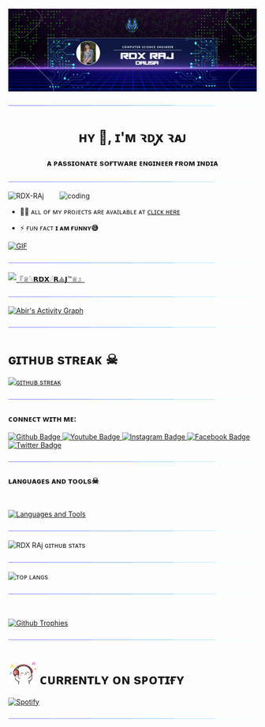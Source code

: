 



















































































































































































































![logo](https://github.com/RDX-RAj/RDXSOURCE/blob/main/RDX/rdx_banner.png)

[<img src="https://github.com/RDX-RAj/RDXSOURCE/blob/main/RDX/hr_rdx.gif"/>](https://github.com/RDX-RAj)

<h1 align="center">нʏ 👋, ɪ'ᴍ ꝛᴅꭙ ꝛᴀᴊ</h1>



<h3 align="center">ᴀ ᴘᴀssɪᴏɴᴀᴛᴇ sᴏғᴛᴡᴀʀᴇ ᴇɴɢɪɴᴇᴇʀ ғʀᴏᴍ ɪɴᴅɪᴀ</h3>

[<img src="https://github.com/RDX-RAj/RDXSOURCE/blob/main/RDX/hr_rdx.gif"/>](https://github.com/RDX-RAj)

<img align="right" alt="coding" width="400" src="https://user-images.githubusercontent.com/55389276/140866485-8fb1c876-9a8f-4d6a-98dc-08c4981eaf70.gif">


<p align="left"> <img src="https://komarev.com/ghpvc/?username=RDX-RAj&label=Profile%20views&color=0e75b6&style=flat" alt="RDX-RAj" /> </p>

- 👨‍💻 ᴀʟʟ ᴏғ ᴍʏ ᴘʀᴏᴊᴇᴄᴛs ᴀʀᴇ ᴀᴠᴀɪʟᴀʙʟᴇ ᴀᴛ [ᴄʟɪᴄᴋ ʜᴇʀᴇ](https://www.youtube.com/channel/UCoOmopJ8YVYz9Lm8iHhNYMw)

- ⚡ ғᴜɴ ғᴀᴄᴛ **ɪ ᴀᴍ ғᴜɴɴʏ😅**

[![GIF](https://github.com/RDX-RAj/RDX-RAj/blob/main/RDX-RAj.gif)](https://github.com/RDX-RAj)

[<img src="https://github.com/RDX-RAj/RDXSOURCE/blob/main/RDX/hr_rdx.gif"/>](https://github.com/RDX-RAj)

   [![『♕︎𓆩𝗥𝗗𝗫𓆪𝗥⟁𝗝™♕︎』](https://github-stats-alpha.vercel.app/api?username=RDX-RAj "RDX-RAj")](https://github-stats-alpha.vercel.app/api?username=RDX-RAj "RDX-RAj")

[<img src="https://github.com/RDX-RAj/RDXSOURCE/blob/main/RDX/hr_rdx.gif"/>](https://github.com/RDX-RAj)
</p>

<a href="https://github.com/RDX-RAj"><img alt="Abir's Activity Graph" src="https://ghactivity.mrayush.me/graph?username=RDX-RAj&bg_color=1F222E&color=F8D866&line=F85D7F&point=FFFFFF&hide_border=true" /></a>


[<img src="https://github.com/RDX-RAj/RDXSOURCE/blob/main/RDX/hr_rdx.gif"/>](https://github.com/RDX-RAj)
# ɢɪᴛʜᴜʙ sᴛʀᴇᴀᴋ ☠︎︎

  [![ɢɪᴛʜᴜʙ sᴛʀᴇᴀᴋ](https://streak-stats.demolab.com?user=RDX-RAj&theme=radical&border_radius=5&date_format=j%20M%5B%20Y%5D&fire=FF8100)](https://RDX-RAj.me)

























[<img src="https://github.com/RDX-RAj/RDXSOURCE/blob/main/RDX/hr_rdx.gif"/>](https://github.com/RDX-RAj)


### ᴄᴏɴɴᴇᴄᴛ ᴡɪᴛʜ ᴍᴇ:
<div id="badges">
  <a href="https://github.com/RDX-RAj">
    <img src="https://img.shields.io/badge/Github-white?style=for-the-badge&logo=Github&logoColor=black" alt="Github Badge"/>
  </a>
  <a href="https://www.youtube.com/channel/UCoOmopJ8YVYz9Lm8iHhNYMw">
    <img src="https://img.shields.io/badge/YouTube-red?style=for-the-badge&logo=youtube&logoColor=white" alt="Youtube Badge"/>
  </a>
   <a href="https://www.instagram.com/vdjrajofficial">
    <img src="https://img.shields.io/badge/Instagram-purple?style=for-the-badge&logo=instagram&logoColor=white" alt="Instagram Badge"/>
  </a>
   <a href="https://fb.com/vdjrajofficial">
    <img src="https://img.shields.io/badge/Facebook-blue?style=for-the-badge&logo=facebook&logoColor=white" alt="Facebook Badge"/>
  </a>
   <a href="https://twitter.com/vdjrajofficial">
    <img src="https://img.shields.io/badge/Twitter-blue?style=for-the-badge&logo=twitter&logoColor=white" alt="Twitter Badge"/>
  </a>
</div>

[<img src="https://github.com/RDX-RAj/RDXSOURCE/blob/main/RDX/hr_rdx.gif"/>](https://github.com/RDX-RAj)

### ʟᴀɴɢᴜᴀɢᴇs ᴀɴᴅ ᴛᴏᴏʟs☠︎︎
</br>

[![Languages and Tools](https://skillicons.dev/icons?i=androidstudio,bash,vscode,docker,git,github,linux,heroku,arduino,redis,mongodb,java,html,py,c,ts,js,deno,flutter,fastapi&perline=10)](https://RDX-RAj.me)

[<img src="https://github.com/RDX-RAj/RDXSOURCE/blob/main/RDX/hr_rdx.gif"/>](https://github.com/RDX-RAj)

![RDX RAj ɢɪᴛʜᴜʙ sᴛᴀᴛs](https://github-readme-stats.vercel.app/api?username=RDX-RAj&show_icons=true&theme=dark)

[<img src="https://github.com/RDX-RAj/RDXSOURCE/blob/main/RDX/hr_rdx.gif"/>](https://github.com/RDX-RAj)

![ᴛᴏᴘ ʟᴀɴɢs](https://github-readme-stats.vercel.app/api/top-langs/?username=RDX-RAj&theme=dark)

[<img src="https://github.com/RDX-RAj/RDXSOURCE/blob/main/RDX/hr_rdx.gif"/>](https://github.com/RDX-RAj)

<br>



































 [![Github Trophies](https://github-profile-trophy.vercel.app/?username=RDX-RAj&theme=transparent&no-bg=true&margin-w=15&margin-h=10&row=1&column=6&count_private=true)](https://RDX-RAj.me)

[<img src="https://github.com/RDX-RAj/RDXSOURCE/blob/main/RDX/hr_rdx.gif"/>](https://github.com/RDX-RAj)

<h1> <img src="https://github.com/RDX-RAj/RDXSOURCE/blob/main/RDX/songs.gif" width="57px"> ᴄᴜʀʀᴇɴᴛʟʏ ᴏɴ sᴘᴏᴛɪғʏ </h1>

[<img src="https://novatorem.visualbean.vercel.app/api/spotify" alt="Spotify" width="75%" />](https://open.spotify.com/user/d28p2msbxwzil9byvx5sql00z)

[<img src="https://github.com/RDX-RAj/RDXSOURCE/blob/main/RDX/hr_rdx.gif"/>](https://github.com/RDX-RAj)
